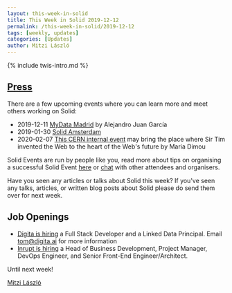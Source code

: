 ```yaml
---
layout: this-week-in-solid
title: This Week in Solid 2019-12-12
permalink: /this-week-in-solid/2019-12-12
tags: [weekly, updates]
categories: [Updates]
author: Mitzi László
---
```


{% include twis-intro.md %}

## [Press](https://solidproject.org/press)
There are a few upcoming events where you can learn more and meet others working on Solid: 
* 2019-12-11 [MyData Madrid](https://www.meetup.com/es-ES/MyData-Madrid/events/tpmwjryzqbqb/) by Alejandro Juan García
* 2019-01-30 [Solid Amsterdam](https://www.pilod.nl/wiki/2nd_Solid_Amsterdam_Meetup_%E2%80%93_January_30th,_2020)
* 2020-02-07 [This CERN internal event](https://indico.cern.ch/e/CERN-Solid-brainstorming) may bring the place where Sir Tim invented the Web to the heart of the Web's future by Maria Dimou

Solid Events are run by people like you, read more about tips on organising a successful Solid Event [here](https://solidproject.org/events) or [chat](https://forum.solidproject.org/c/solid-events) with other attendees and organisers. 

Have you seen any articles or talks about Solid this week? If you've seen any talks, articles, or written blog posts about Solid please do send them over for next week. 

## Job Openings 
* [Digita is hiring](https://www.digita.ai/careers) a Full Stack Developer and a Linked Data Principal. Email tom@digita.ai for more information
* [Inrupt is hiring](https://inrupt.com/careers) a Head of Business Development, Project Manager, DevOps Engineer, and Senior Front-End Engineer/Architect.  

Until next week!

[Mitzi László](https://github.com/Mitzi-Laszlo)

